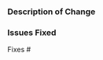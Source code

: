 
### Description of Change

<!-- Enter description of the fix in this section -->

### Issues Fixed

<!-- Please make sure that there is a bug logged for the issue being fixed. The bug should describe the problem and how to reproduce it. -->

Fixes #
